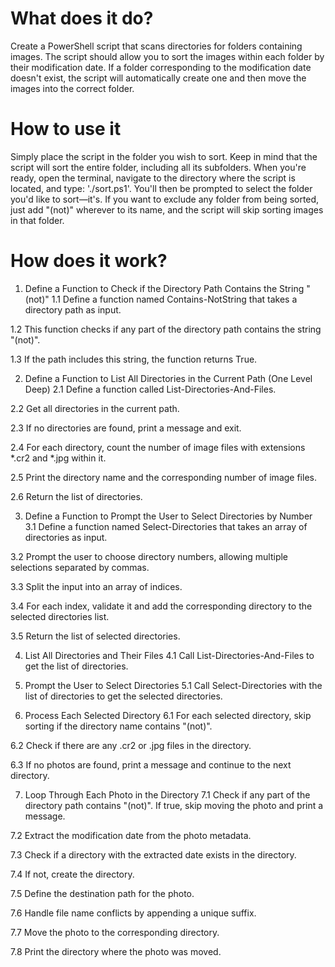 # What does it do?

Create a PowerShell script that scans directories for folders containing images.
The script should allow you to sort the images within each folder by their modification date.
If a folder corresponding to the modification date doesn't exist,
the script will automatically create one and then move the images into the correct folder.

# How to use it

Simply place the script in the folder you wish to sort. Keep in mind that the script will sort the entire folder, including all its subfolders.
When you're ready, open the terminal, navigate to the directory where the script is located, and type: './sort.ps1'.
You'll then be prompted to select the folder you'd like to sort—it's.
If you want to exclude any folder from being sorted, just add "(not)" wherever to its name, and the script will skip sorting images in that folder.

# How does it work?

1. Define a Function to Check if the Directory Path Contains the String "(not)"
1.1 Define a function named Contains-NotString that takes a directory path as input.

1.2 This function checks if any part of the directory path contains the string "(not)".

1.3 If the path includes this string, the function returns True.

2. Define a Function to List All Directories in the Current Path (One Level Deep)
2.1 Define a function called List-Directories-And-Files.

2.2 Get all directories in the current path.

2.3 If no directories are found, print a message and exit.

2.4 For each directory, count the number of image files with extensions *.cr2 and *.jpg within it.

2.5 Print the directory name and the corresponding number of image files.

2.6 Return the list of directories.

3. Define a Function to Prompt the User to Select Directories by Number
3.1 Define a function named Select-Directories that takes an array of directories as input.

3.2 Prompt the user to choose directory numbers, allowing multiple selections separated by commas.

3.3 Split the input into an array of indices.

3.4 For each index, validate it and add the corresponding directory to the selected directories list.

3.5 Return the list of selected directories.

4. List All Directories and Their Files
4.1 Call List-Directories-And-Files to get the list of directories.

5. Prompt the User to Select Directories
5.1 Call Select-Directories with the list of directories to get the selected directories.

6. Process Each Selected Directory
6.1 For each selected directory, skip sorting if the directory name contains "(not)".

6.2 Check if there are any .cr2 or .jpg files in the directory.

6.3 If no photos are found, print a message and continue to the next directory.

7. Loop Through Each Photo in the Directory
7.1 Check if any part of the directory path contains "(not)". If true, skip moving the photo and print a message.

7.2 Extract the modification date from the photo metadata.

7.3 Check if a directory with the extracted date exists in the directory.

7.4 If not, create the directory.

7.5 Define the destination path for the photo.

7.6 Handle file name conflicts by appending a unique suffix.

7.7 Move the photo to the corresponding directory.

7.8 Print the directory where the photo was moved.
